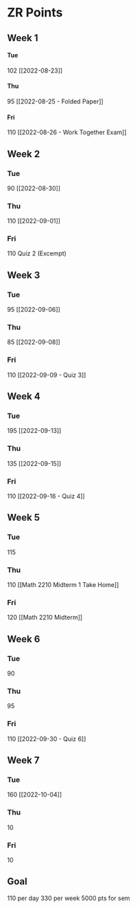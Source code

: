 # ZR Points
## Week 1
#### Tue 
102
[[2022-08-23]]

#### Thu
95
[[2022-08-25 - Folded Paper]]

#### Fri
110
[[2022-08-26 - Work Together Exam]]

## Week 2
### Tue
90
[[2022-08-30]]

### Thu
110
[[2022-09-01]]

### Fri
110
Quiz 2 (Excempt)

## Week 3
### Tue
95
[[2022-09-06]]

### Thu
85
[[2022-09-08]]

### Fri
110
[[2022-09-09 - Quiz 3]]

## Week 4
### Tue
195
[[2022-09-13]]

### Thu
135
[[2022-09-15]]

### Fri
110
[[2022-09-16 - Quiz 4]]

## Week 5
### Tue
115

### Thu
110
[[Math 2210 Midterm 1 Take Home]]

### Fri
120
[[Math 2210 Midterm]]

## Week 6
### Tue
90

### Thu
95

### Fri
110
[[2022-09-30 - Quiz 6]]

## Week 7
### Tue
160
[[2022-10-04]]

### Thu
10

### Fri
10





## Goal
110 per day
330 per week
5000 pts for sem